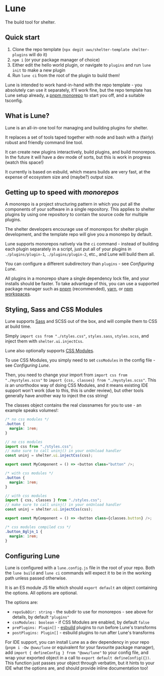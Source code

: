 # Lune

The build tool for shelter.

## Quick start

1. Clone the repo template (`npx degit uwu/shelter-template shelter-plugins` will do it)
2. `npm i` (or your package manager of choice)
3. Either edit the hello world plugin, or navigate to `plugins` and run `lune init` to make a new plugin
4. Run `lune ci` from the root of the plugin to build them!

Lune is intended to work hand-in-hand with the repo template - you absolutely can use it separately, it'll work fine,
but the repo template has Lune setup already,
a [pnpm monorepo](https://pnpm.io/workspaces) to start you off, and a suitable tsconfig.

## What is Lune?

Lune is an all-in-one tool for managing and building plugins for shelter.

It replaces a set of tools taped together with node and bash with a (fairly) robust and friendly command line tool.

It can create new plugins interactively, build plugins, and build monorepos.
In the future it will have a dev mode of sorts, but this is work in progress (watch this space!)

It currently is based on esbuild, which means builds are very fast, at the expense of ecosystem size and (maybe?)
output size.

## Getting up to speed with _monorepos_

A monorepo is a project structuring pattern in which you put all the components of your software in a single repository.
This applies to shelter plugins by using one repository to contain the source code for multiple plugins.

The shelter developers encourage use of monorepos for shelter plugin development,
and the template repo will give you a monorepo by default.

Lune supports monorepos natively via the `ci` command - instead of building each plugin separately in a script,
just put all of your plugins in `./plugins/plugin-1`, `./plugins/plugin-2`, etc., and Lune will build them all.

You can configure a different subdirectory than `plugins` - see _Configuring Lune_.

All plugins in a monorepo share a single dependency lock file, and your installs should be faster.
To take advantage of this, you can use a supported package manager such as
[pnpm](https://pnpm.io/) (recommended), [yarn](https://yarnpkg.com/),
or [npm workspaces](https://docs.npmjs.com/cli/v7/using-npm/workspaces).

## Styling, Sass and CSS Modules

Lune supports [Sass](https://sass-lang.com/) and SCSS out of the box, and will compile them to CSS at build time.

Simply `import css from "./styles.css"`, `styles.sass`, `styles.scss`, and inject them with `shelter.ui.injectCss`.

Lune also optionally supports [CSS Modules](https://css-tricks.com/css-modules-part-1-need/).

To use CSS Modules, you simply need to set `cssModules` in the config file - see _Configuring Lune_.

Then, you need to change your import from `import css from "./mystyles.scss"` to `import {css, classes} from "./mystyles.scss"`.
This _is_ an unorthodox way of doing CSS Modules, and it means existing IDE support won't work
(due to this, this is under review), but other tools generally have another way to inject the css string!

The classes object contains the real classnames for you to use - an example speaks volumes!:

```css
/* no css modules */
.button {
  margin: 1rem;
}
```

```js
// no css modules
import css from "./styles.css";
// make sure to call uninj() in your onUnload handler
const uninj = shelter.ui.injectCss(css);

export const MyComponent = () => <button class="button" />;
```

```css
/* with css modules */
.button {
  margin: 1rem;
}
```

```js
// with css modules
import { css, classes } from "./styles.css";
// make sure to call uninj() in your onUnload handler
const uninj = shelter.ui.injectCss(css);

export const MyComponent = () => <button class={classes.button} />;
```

```css
/* css modules compiled css */
.button_8gljn_1 {
  margin: 1rem;
}
```

## Configuring Lune

Lune is configured with a `lune.config.js` file in the root of your repo.
Both the `lune build` and `lune ci` commands will expect it to be in the working path unless passed otherwise.

It is an ES module JS file which should `export default` an object containing the options. All options are optional.

The options are:

- `repoSubDir: string` - the subdir to use for monorepos - see above for details, by default `"plugins"`
- `cssModules: boolean` - if CSS Modules are enabled, by default `false`
- `prePlugins: Plugin[]` - [esbuild](https://esbuild.github.io/) plugins to run before Lune's transforms
- `postPlugins: Plugin[]` - esbuild plugins to run after Lune's transforms

For IDE support, you can install Lune as a dev dependency in your repo (`pnpm i -Dw @uwu/lune` or equivalent for your
favourite package manager), add `import { defineConfig } from "@uwu/lune"` to your config file, and wrap your exported
object in a call to `export default defineConfig({})`.
This function just passes your object through verbatim, but it hints to your IDE what the options are,
and should provide inline documentation too!
